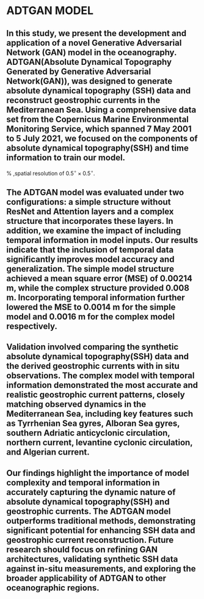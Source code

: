 # ADTGAN MODEL

## In this study, we present  the development and application of a novel Generative Adversarial Network (GAN) model in the oceanography. ADTGAN(Absolute Dynamical Topography Generated by Generative Adversarial Network(GAN)), was designed to generate absolute dynamical topography (SSH) data and reconstruct geostrophic currents in the Mediterranean Sea. Using a comprehensive data set from the Copernicus Marine Environmental Monitoring Service, which spanned 7 May 2001 to 5 July 2021, we focused on the components of absolute dynamical topography(SSH) and time information to train our model.
% ,spatial resolution of $0.5^\circ \times 0.5^\circ$.

## The ADTGAN model was evaluated under two configurations: a simple structure without ResNet and Attention layers and a complex structure that incorporates these layers. In addition, we examine the impact of including temporal information in model inputs. Our results indicate that the inclusion of temporal data significantly improves model accuracy and generalization. The simple model structure achieved a mean square error (MSE) of $0.00214$ m, while the complex structure provided $0.008$ m. Incorporating temporal information further lowered the MSE to $0.0014$ m for the simple model and $0.0016$ m for the complex model respectively.

## Validation involved comparing the synthetic absolute dynamical topography(SSH) data and the derived geostrophic currents with in situ observations. The complex model with temporal information demonstrated the most accurate and realistic geostrophic current patterns, closely matching observed dynamics in the Mediterranean Sea, including key features such as Tyrrhenian Sea gyres, Alboran Sea gyres, southern Adriatic anticyclonic circulation, northern current, levantine cyclonic circulation, and Algerian current.

## Our findings highlight the importance of model complexity and temporal information in accurately capturing the dynamic nature of absolute dynamical topography(SSH) and geostrophic currents. The ADTGAN model outperforms traditional methods, demonstrating significant potential for enhancing SSH data and geostrophic current reconstruction. Future research should focus on refining GAN architectures, validating synthetic SSH data against in-situ measurements, and exploring the broader applicability of ADTGAN to other oceanographic regions.
